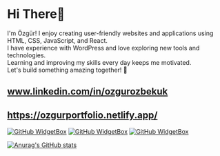 # Hi There👋  

I'm Özgür! 
I enjoy creating user-friendly websites and applications using HTML, CSS, JavaScript, and React.  
I have experience with WordPress and love exploring new tools and technologies.  
Learning and improving my skills every day keeps me motivated.  
Let's build something amazing together! 🚀


## www.linkedin.com/in/ozgurozbekuk
## https://ozgurportfolio.netlify.app/


[![GitHub WidgetBox](https://github-widgetbox.vercel.app/api/skills?languages=js,ts,python,html,css,json,mysql&includeNames=true)](https://github.com/Jurredr/github-widgetbox)
[![GitHub WidgetBox](https://github-widgetbox.vercel.app/api/skills?frameworks=react,next,django,electron,bootstrap,tailwind,express&includeNames=true)](https://github.com/Jurredr/github-widgetbox)
[![GitHub WidgetBox](https://github-widgetbox.vercel.app/api/skills?tools=git,npm,mongodb,wordpress,woocommerce,nodejs&includeNames=true)](https://github.com/Jurredr/github-widgetbox)



[![Anurag's GitHub stats](https://github-readme-stats.vercel.app/api?username=ozgurozbekuk)](https://github.com/anuraghazra/github-readme-stats)

